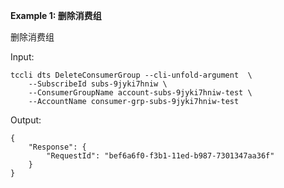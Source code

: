 **Example 1: 删除消费组**

删除消费组

Input: 

```
tccli dts DeleteConsumerGroup --cli-unfold-argument  \
    --SubscribeId subs-9jyki7hniw \
    --ConsumerGroupName account-subs-9jyki7hniw-test \
    --AccountName consumer-grp-subs-9jyki7hniw-test
```

Output: 
```
{
    "Response": {
        "RequestId": "bef6a6f0-f3b1-11ed-b987-7301347aa36f"
    }
}
```

